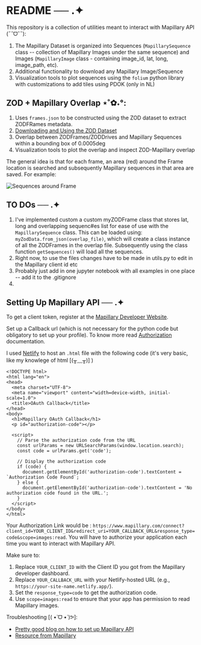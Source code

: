 # README ── .✦

This repository is a collection of utilities meant to interact with Mapillary API (˶ˆᗜˆ˵):
  
1. The Mapillary Dataset is organized into Sequences (`MapillarySequence` class -- collection of Mapillary Images under the same sequence) and Images (`MapillaryImage` class - containing image_id, lat, long, image_path, etc).
2. Additional functionality to download any Mapillary Image/Sequence
3. Visualization tools to plot sequences using the `folium` python library with customizations to add tiles using PDOK (only in NL)


## ZOD + Mapillary Overlap ⋆˚✿˖°:
   1. Uses `frames.json` to be constructed using the ZOD dataset to extract ZODFRames metadata.
   2. [Downloading and Using the ZOD Dataset](https://zod.zenseact.com)
   3. Overlap between ZODFrames/ZODDrives and Mapillary Sequences within a bounding box of 0.0005deg 
   4. Visualization tools to plot the overlap and inspect ZOD-Mapillary overlap

The general idea is that for each frame, an area (red) around the Frame location is searched and subsequently Mapillary sequences in that area are saved. For example:


<img src="/mapillary_utils/readme/photos/image1.png" alt="Sequences around Frame">



## TO DOs ── .✦

1. I've implemented custom a custom myZODFrame class that stores lat, long and overlapping sequenc#es list for ease of use with the `MapillarySequence` class. This can be loaded using: `myZodData.from_json(overlap_file)`, which will create a class instance of all the ZODFrames in the overlap file. Subsequently using the class function `getSequences()` will load all the sequences.
2. Right now, to use the files changes have to be made in utils.py to edit in the Mapillary client id etc
3. Probably just add in one jupyter notebook with all examples in one place -- add it to the .gitignore
4. 

## Setting Up Mapillary API ── .✦

To get a client token, register at the [Mapillary Developer Website](https://www.mapillary.com/dashboard/developers).

Set up a Callback url (which is not necessary for the python code but obligatory to set up your profile). To know more read [Authorization](https://www.mapillary.com/connect?client_id=YOUR_CLIENT_ID&redirect_uri=YOUR_CALLBACK_URL&response_type=code&scope=images:read) documentation. 

I used [Netlify](https://app.netlify.com/) to host an `.html` file with the following code (it's very basic, like my knowlege of html [(╥﹏╥)] )

```
<!DOCTYPE html>
<html lang="en">
<head>
  <meta charset="UTF-8">
  <meta name="viewport" content="width=device-width, initial-scale=1.0">
  <title>OAuth Callback</title>
</head>
<body>
  <h1>Mapillary OAuth Callback</h1>
  <p id="authorization-code"></p>

  <script>
    // Parse the authorization code from the URL
    const urlParams = new URLSearchParams(window.location.search);
    const code = urlParams.get('code');
    
    // Display the authorization code
    if (code) {
      document.getElementById('authorization-code').textContent = `Authorization Code Found`;
    } else {
      document.getElementById('authorization-code').textContent = 'No authorization code found in the URL.';
    }
  </script>
</body>
</html>
```

Your Authorization Link would be : `https://www.mapillary.com/connect?client_id=YOUR_CLIENT_ID&redirect_uri=YOUR_CALLBACK_URL&response_type=code&scope=images:read`. You will have to authorize your application each time you want to interact with Mapillary API.

Make sure to:

1. Replace `YOUR_CLIENT_ID` with the Client ID you got from the Mapillary developer dashboard.
2. Replace `YOUR_CALLBACK_URL` with your Netlify-hosted URL (e.g., `https://your-site-name.netlify.app/`).
3. Set the `response_type=code` to get the authorization code.
4. Use `scope=images:read` to ensure that your app has permission to read Mapillary images.

Troubleshooting [( •̀ ᗜ •́ )ᕗ]:

- [Pretty good blog on how to set up Mapillary API](https://stuyts.xyz/2021/10/15/how-to-get-data-from-the-mapillary-api-v4-using-python/)
- [Resource from Mapillary](https://blog.mapillary.com/update/2021/06/23/getting-started-with-the-new-mapillary-api-v4.html)
